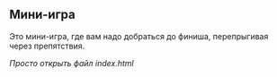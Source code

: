 ## Мини-игра


Это мини-игра, где вам надо добраться до финиша, перепрыгивая через препятствия.


*Просто открыть файл  index.html*


